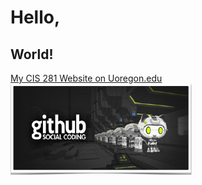 # Hello,
## World!
[My CIS 281 Website on Uoregon.edu](http://pages.uoregon.edu/sprice/281/)
![github social coding logo](images/socialcoding.png)
